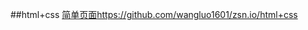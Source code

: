 ##html+css
[简单页面](https://github.com/wangluo1601/zsn.io/html+css)https://github.com/wangluo1601/zsn.io/html+css